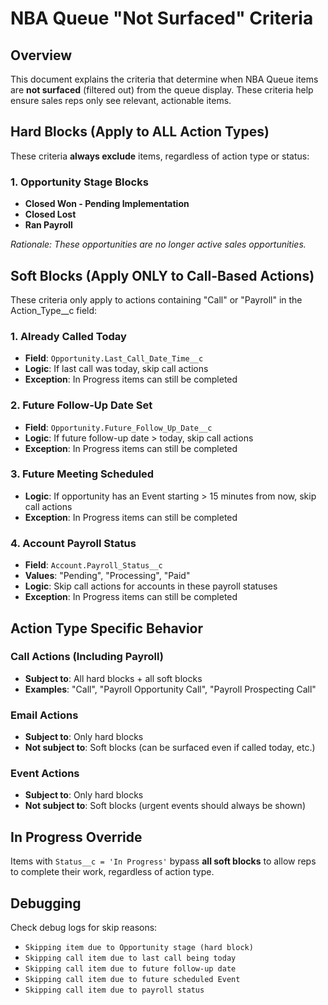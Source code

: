 # NBA Queue "Not Surfaced" Criteria

## Overview
This document explains the criteria that determine when NBA Queue items are **not surfaced** (filtered out) from the queue display. These criteria help ensure sales reps only see relevant, actionable items.

## Hard Blocks (Apply to ALL Action Types)
These criteria **always exclude** items, regardless of action type or status:

### 1. Opportunity Stage Blocks
- **Closed Won - Pending Implementation**
- **Closed Lost** 
- **Ran Payroll**

*Rationale: These opportunities are no longer active sales opportunities.*

## Soft Blocks (Apply ONLY to Call-Based Actions)
These criteria only apply to actions containing "Call" or "Payroll" in the Action_Type__c field:

### 1. Already Called Today
- **Field**: `Opportunity.Last_Call_Date_Time__c`
- **Logic**: If last call was today, skip call actions
- **Exception**: In Progress items can still be completed

### 2. Future Follow-Up Date Set
- **Field**: `Opportunity.Future_Follow_Up_Date__c` 
- **Logic**: If future follow-up date > today, skip call actions
- **Exception**: In Progress items can still be completed

### 3. Future Meeting Scheduled
- **Logic**: If opportunity has an Event starting > 15 minutes from now, skip call actions
- **Exception**: In Progress items can still be completed

### 4. Account Payroll Status
- **Field**: `Account.Payroll_Status__c`
- **Values**: "Pending", "Processing", "Paid"
- **Logic**: Skip call actions for accounts in these payroll statuses
- **Exception**: In Progress items can still be completed

## Action Type Specific Behavior

### Call Actions (Including Payroll)
- **Subject to**: All hard blocks + all soft blocks
- **Examples**: "Call", "Payroll Opportunity Call", "Payroll Prospecting Call"

### Email Actions
- **Subject to**: Only hard blocks
- **Not subject to**: Soft blocks (can be surfaced even if called today, etc.)

### Event Actions  
- **Subject to**: Only hard blocks
- **Not subject to**: Soft blocks (urgent events should always be shown)

## In Progress Override
Items with `Status__c = 'In Progress'` bypass **all soft blocks** to allow reps to complete their work, regardless of action type.

## Debugging
Check debug logs for skip reasons:
- `Skipping item due to Opportunity stage (hard block)`
- `Skipping call item due to last call being today`
- `Skipping call item due to future follow-up date`
- `Skipping call item due to future scheduled Event`
- `Skipping call item due to payroll status`
